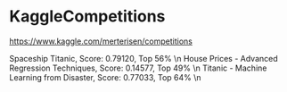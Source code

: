 # KaggleCompetitions

https://www.kaggle.com/merterisen/competitions

Spaceship Titanic, Score: 0.79120, Top 56% \n
House Prices - Advanced Regression Techniques, Score: 0.14577, Top 49% \n
Titanic - Machine Learning from Disaster, Score: 0.77033, Top 64% \n
